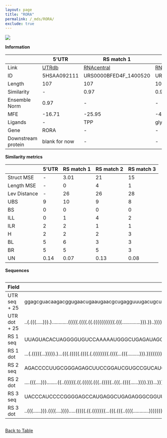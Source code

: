 ```yaml
---
layout: page
title: "RORA"
permalink: /_mds/RORA/
exclude: true
---
```




![](../../alns_9.28.22/aln_5HSAA092111_0.964.png?raw=true)


**Information**

| | 5'UTR       | RS match 1   | RS match 2  | RS match 3 |
| ---- | ----------- | ----------- | ----------- | ----------- |
| Link | <a href="http://utrdb.ba.itb.cnr.it/getutr/5HSAA092111/1" target="_blank" rel="noopener noreferrer">UTRdb</a>   | <a href="https://rnacentral.org/rna/URS0000BFED4F/1400520" target="_blank" rel="noopener noreferrer">RNAcentral</a>     |<a href="https://rnacentral.org/rna/URS0000D96D17/310780" target="_blank" rel="noopener noreferrer">RNAcentral</a>  | <a href="https://rnacentral.org/rna/URS0000DAC93F/1316679" target="_blank" rel="noopener noreferrer">RNAcentral</a>   |
| ID | 5HSAA092111     | URS0000BFED4F_1400520     | URS0000D96D17_310780     | URS0000DAC93F_1316679     |
| Length | 107     |  107    | 109   |  106    |
| Similarity | - | 0.97 | 0.96 | 0.96 |
| Ensemble Norm | 0.97 | - | - | - |
| MFE | -16.71 | -25.95 | -40.29 | -40.80 |
| Ligands | - | TPP | glycine | TPP |
| Gene | RORA | - | - | - |
| Downstream protein | blank for now    |    -    | -  | - |


**Similarity metrics**

| | 5'UTR       | RS match 1   | RS match 2  | RS match 3 |
| ---- | ----------- | ----------- | ----------- | ----------- |
| Struct MSE | - | 3.01 | 21 | 15 |
| Length MSE | - | 0 | 4 | 1 |
| Lev Distance | - | 26 | 26 | 28 |
| UBS| 9 | 10 | 9 | 8 |
| BS | 0 | 0 | 0 | 0 |
| ILL | 0 | 1 | 4 | 2 |
| ILR | 2 | 2 | 1 | 1 |
| H | 2 | 2 | 2 | 3 |
| BL | 5 | 6 | 3 | 3 |
| BR | 5 | 5 | 5 | 3 |
| UN | 0.14 | 0.07 | 0.13 | 0.08 |

**Sequences**


<div style="overflow-x:auto;">

<table>
<colgroup>
<col width="30%" />
<col width="70%" />
</colgroup>
<thead>
<tr class="header">
<th>Field</th>
<th>Description</th>
</tr>
</thead>
<tbody>
<tr>
<td markdown="span">UTR seq + 25 </td>
<td markdown="span"> ggagcguacaagacggugaacugaaugaacgcugagguuugacugcuuauuccuugaugaacccucuguaaaauuuggccgaATGATGTATTTTGTGATCGCAGCGA </td>
</tr>
<tr>
<td markdown="span">UTR dot + 25  </td>
<td markdown="span"> ..(.(((.....))).)............(((((.((((.((.(((((((((((.(((..............))).))..)))))).))).))...)))).))))).
</td>
</tr>


<tr>
<td markdown="span">RS 1 seq </td>
<td markdown="span"> UUAGUACACUAGGGGUGUCCAAAAAUGGGCUGAGAUAGCGCUGUAAGUGCUGAUCCCUUUGAACCUGUAAGUUCAGACUUGCGUAGGGAAAGUGUCACAGCUGAUUA
</td>
</tr>


<tr>
<td markdown="span">RS 1 dot </td>
<td markdown="span"> ...(.(((((...))))).)...(((.(((((.((((.(.((((((((.((((...(((.........))).))))))))))..)).)....)))).))))).))).
</td>
</tr>


<tr>
<td markdown="span">RS 2 seq </td>
<td markdown="span"> AGACCCCUUGCGGGAGAGCUUCCGGAUCGUGCCGUCAUGGGCGUCGCGGGAGCGCCGAAGGAGCAACCCCUCCCCGGAAUCUCUCAGGCACCCGUACCGCAUGGACGAG
</td>
</tr>


<tr>
<td markdown="span">RS 2 dot </td>
<td markdown="span"> ....(((....)))........((..((((((.((.(((((.(((..(((((..(((..((((......)))).)))...))))).))).))))))).)))))).))..
</td>
</tr>


<tr>
<td markdown="span">RS 3 seq </td>
<td markdown="span"> UACCCAUCCCCGGGGAGCCAUGAGGCUGAGAGGGCGGUUGAAGUCCGCCGACCCGUUGAACCUGAACCUGCUAACACAGGCGGAGGGAGUGGGCUGGUAUCCGCCA
</td>
</tr>


<tr>
<td markdown="span">RS 3 dot </td>
<td markdown="span"> ..(((......))).((((....)))).....(((((.((.(((((((...(((.(((..((((............))))))).))).)))))))..)).))))).
</td>
</tr>

</tbody>
</table>


</div>


[Back to Table](../../display)
